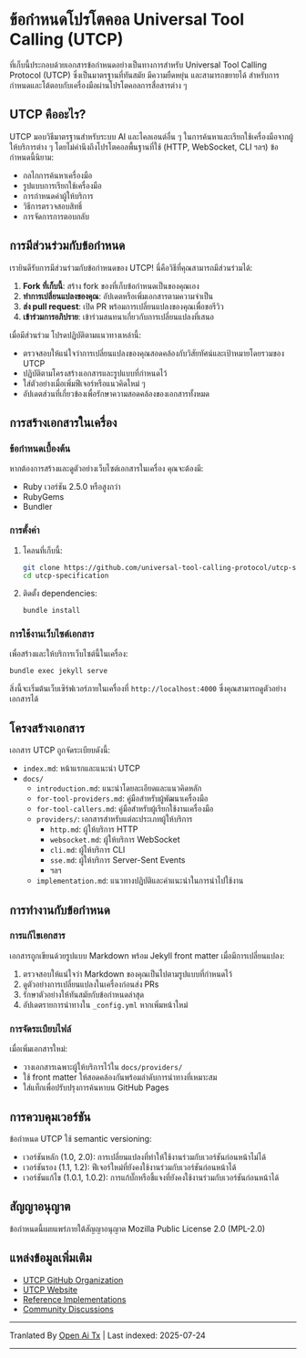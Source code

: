 # ข้อกำหนดโปรโตคอล Universal Tool Calling (UTCP)

ที่เก็บนี้ประกอบด้วยเอกสารข้อกำหนดอย่างเป็นทางการสำหรับ Universal Tool Calling Protocol (UTCP) ซึ่งเป็นมาตรฐานที่ทันสมัย มีความยืดหยุ่น และสามารถขยายได้ สำหรับการกำหนดและโต้ตอบกับเครื่องมือผ่านโปรโตคอลการสื่อสารต่าง ๆ

## UTCP คืออะไร?

UTCP มอบวิธีมาตรฐานสำหรับระบบ AI และไคลเอนต์อื่น ๆ ในการค้นหาและเรียกใช้เครื่องมือจากผู้ให้บริการต่าง ๆ โดยไม่คำนึงถึงโปรโตคอลพื้นฐานที่ใช้ (HTTP, WebSocket, CLI ฯลฯ) ข้อกำหนดนี้นิยาม:

- กลไกการค้นหาเครื่องมือ
- รูปแบบการเรียกใช้เครื่องมือ
- การกำหนดค่าผู้ให้บริการ
- วิธีการตรวจสอบสิทธิ์
- การจัดการการตอบกลับ

## การมีส่วนร่วมกับข้อกำหนด

เรายินดีรับการมีส่วนร่วมกับข้อกำหนดของ UTCP! นี่คือวิธีที่คุณสามารถมีส่วนร่วมได้:

1. **Fork ที่เก็บนี้**: สร้าง fork ของที่เก็บข้อกำหนดเป็นของคุณเอง
2. **ทำการเปลี่ยนแปลงของคุณ**: อัปเดตหรือเพิ่มเอกสารตามความจำเป็น
3. **ส่ง pull request**: เปิด PR พร้อมการเปลี่ยนแปลงของคุณเพื่อขอรีวิว
4. **เข้าร่วมการอภิปราย**: เข้าร่วมสนทนาเกี่ยวกับการเปลี่ยนแปลงที่เสนอ

เมื่อมีส่วนร่วม โปรดปฏิบัติตามแนวทางเหล่านี้:

- ตรวจสอบให้แน่ใจว่าการเปลี่ยนแปลงของคุณสอดคล้องกับวิสัยทัศน์และเป้าหมายโดยรวมของ UTCP
- ปฏิบัติตามโครงสร้างเอกสารและรูปแบบที่กำหนดไว้
- ใส่ตัวอย่างเมื่อเพิ่มฟีเจอร์หรือแนวคิดใหม่ ๆ
- อัปเดตส่วนที่เกี่ยวข้องเพื่อรักษาความสอดคล้องของเอกสารทั้งหมด

## การสร้างเอกสารในเครื่อง

### ข้อกำหนดเบื้องต้น

หากต้องการสร้างและดูตัวอย่างเว็บไซต์เอกสารในเครื่อง คุณจะต้องมี:

- Ruby เวอร์ชัน 2.5.0 หรือสูงกว่า
- RubyGems
- Bundler

### การตั้งค่า

1. โคลนที่เก็บนี้:
   ```bash
   git clone https://github.com/universal-tool-calling-protocol/utcp-specification.git
   cd utcp-specification
   ```
2. ติดตั้ง dependencies:

   ```bash
   bundle install
   ```
### การใช้งานเว็บไซต์เอกสาร

เพื่อสร้างและให้บริการเว็บไซต์นี้ในเครื่อง:


```bash
bundle exec jekyll serve
```
สิ่งนี้จะเริ่มต้นเว็บเซิร์ฟเวอร์ภายในเครื่องที่ `http://localhost:4000` ซึ่งคุณสามารถดูตัวอย่างเอกสารได้

## โครงสร้างเอกสาร

เอกสาร UTCP ถูกจัดระเบียบดังนี้:

- `index.md`: หน้าแรกและแนะนำ UTCP
- `docs/`
  - `introduction.md`: แนะนำโดยละเอียดและแนวคิดหลัก
  - `for-tool-providers.md`: คู่มือสำหรับผู้พัฒนาเครื่องมือ
  - `for-tool-callers.md`: คู่มือสำหรับผู้เรียกใช้งานเครื่องมือ
  - `providers/`: เอกสารสำหรับแต่ละประเภทผู้ให้บริการ
    - `http.md`: ผู้ให้บริการ HTTP
    - `websocket.md`: ผู้ให้บริการ WebSocket
    - `cli.md`: ผู้ให้บริการ CLI
    - `sse.md`: ผู้ให้บริการ Server-Sent Events
    - ฯลฯ
  - `implementation.md`: แนวทางปฏิบัติและคำแนะนำในการนำไปใช้งาน

## การทำงานกับข้อกำหนด

### การแก้ไขเอกสาร

เอกสารถูกเขียนด้วยรูปแบบ Markdown พร้อม Jekyll front matter เมื่อมีการเปลี่ยนแปลง:

1. ตรวจสอบให้แน่ใจว่า Markdown ของคุณเป็นไปตามรูปแบบที่กำหนดไว้
2. ดูตัวอย่างการเปลี่ยนแปลงในเครื่องก่อนส่ง PRs
3. รักษาตัวอย่างให้ทันสมัยกับข้อกำหนดล่าสุด
4. อัปเดตรายการนำทางใน `_config.yml` หากเพิ่มหน้าใหม่

### การจัดระเบียบไฟล์

เมื่อเพิ่มเอกสารใหม่:

- วางเอกสารเฉพาะผู้ให้บริการไว้ใน `docs/providers/`
- ใช้ front matter ให้สอดคล้องกันพร้อมลำดับการนำทางที่เหมาะสม
- ใส่แท็กเพื่อปรับปรุงการค้นหาบน GitHub Pages

## การควบคุมเวอร์ชัน

ข้อกำหนด UTCP ใช้ semantic versioning:

- เวอร์ชันหลัก (1.0, 2.0): การเปลี่ยนแปลงที่ทำให้ใช้งานร่วมกับเวอร์ชันก่อนหน้าไม่ได้
- เวอร์ชันรอง (1.1, 1.2): ฟีเจอร์ใหม่ที่ยังคงใช้งานร่วมกับเวอร์ชันก่อนหน้าได้
- เวอร์ชันแก้ไข (1.0.1, 1.0.2): การแก้บั๊กหรือชี้แจงที่ยังคงใช้งานร่วมกับเวอร์ชันก่อนหน้าได้

## สัญญาอนุญาต

ข้อกำหนดนี้เผยแพร่ภายใต้สัญญาอนุญาต Mozilla Public License 2.0 (MPL-2.0)

## แหล่งข้อมูลเพิ่มเติม

- [UTCP GitHub Organization](https://github.com/universal-tool-calling-protocol)
- [UTCP Website](https://utcp.io)
- [Reference Implementations](https://github.com/universal-tool-calling-protocol/python-utcp)
- [Community Discussions](https://github.com/universal-tool-calling-protocol/utcp-specification/discussions)



---

Tranlated By [Open Ai Tx](https://github.com/OpenAiTx/OpenAiTx) | Last indexed: 2025-07-24

---